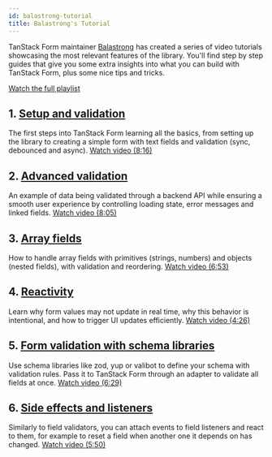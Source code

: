 ```yaml
---
id: balastrong-tutorial
title: Balastrong's Tutorial
---
```


TanStack Form maintainer [Balastrong](https://bsky.app/profile/leonardomontini.dev) has created a series of video tutorials showcasing the most relevant features of the library. You'll find step by step guides that give you some extra insights into what you can build with TanStack Form, plus some nice tips and tricks.

[Watch the full playlist](https://www.youtube.com/playlist?list=PLOQjd5dsGSxInTKUWTxyqSKwZCjDIUs0Y)

## 1. [Setup and validation](https://youtu.be/Pf1qn35bgjs)

The first steps into TanStack Form learning all the basics, from setting up the library to creating a simple form with text fields and validation (sync, debounced and async). [Watch video (8:16)](https://youtu.be/Pf1qn35bgjs)

## 2. [Advanced validation](https://youtu.be/Pys2ExswZT0)

An example of data being validated through a backend API while ensuring a smooth user experience by controlling loading state, error messages and linked fields. [Watch video (8:05)](https://youtu.be/Pys2ExswZT0)

## 3. [Array fields](https://youtu.be/0IPPHdjvrzk)

How to handle array fields with primitives (strings, numbers) and objects (nested fields), with validation and reordering. [Watch video (6:53)](https://youtu.be/0IPPHdjvrzk)

## 4. [Reactivity](https://youtu.be/UXRZvNCnE-s)

Learn why form values may not update in real time, why this behavior is intentional, and how to trigger UI updates efficiently. [Watch video (4:26)](https://youtu.be/UXRZvNCnE-s)

## 5. [Form validation with schema libraries](https://youtu.be/HSboMHfPuZA)

Use schema libraries like zod, yup or valibot to define your schema with validation rules. Pass it to TanStack Form through an adapter to validate all fields at once. [Watch video (6:29)](https://youtu.be/HSboMHfPuZA)

## 6. [Side effects and listeners](https://youtu.be/A-w2IG7DAso)

Similarly to field validators, you can attach events to field listeners and react to them, for example to reset a field when another one it depends on has changed. [Watch video (5:50)](https://youtu.be/A-w2IG7DAso)
